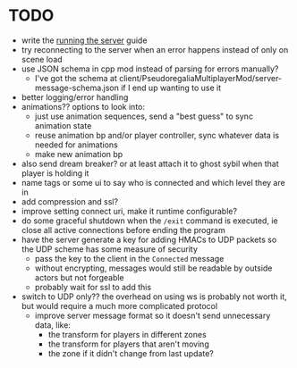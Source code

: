 # TODO

* write the [running the server](../running-the-server.md) guide
* try reconnecting to the server when an error happens instead of only on scene load
* use JSON schema in cpp mod instead of parsing for errors manually?
  * I've got the schema at client/PseudoregaliaMultiplayerMod/server-message-schema.json if I end up wanting to use it
* better logging/error handling
* animations?? options to look into:
  * just use animation sequences, send a "best guess" to sync animation state
  * reuse animation bp and/or player controller, sync whatever data is needed for animations
  * make new animation bp
* also send dream breaker? or at least attach it to ghost sybil when that player is holding it
* name tags or some ui to say who is connected and which level they are in
* add compression and ssl?
* improve setting connect uri, make it runtime configurable?
* do some graceful shutdown when the `/exit` command is executed, ie close all active connections before ending the program
* have the server generate a key for adding HMACs to UDP packets so the UDP scheme has some measure of security
  * pass the key to the client in the `Connected` message
  * without encrypting, messages would still be readable by outside actors but not forgeable
  * probably wait for ssl to add this
* switch to UDP only?? the overhead on using ws is probably not worth it, but would require a much more complicated protocol
  * improve server message format so it doesn't send unnecessary data, like:
    * the transform for players in different zones
    * the transform for players that aren't moving
    * the zone if it didn't change from last update?
